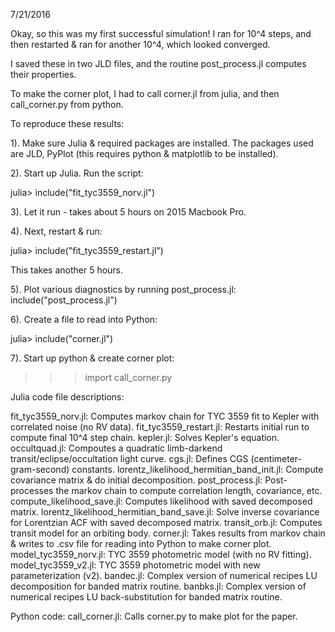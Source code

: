 7/21/2016

Okay, so this was my first successful simulation!  I ran for 10^4 steps, and
then restarted & ran for another 10^4, which looked converged.

I saved these in two JLD files, and the routine post_process.jl computes
their properties.

To make the corner plot, I had to call corner.jl from julia, and then
call_corner.py from python.

To reproduce these results:

1). Make sure Julia & required packages are installed.  The packages used
  are JLD, PyPlot (this requires python & matplotlib to be installed).

2). Start up Julia.  Run the script:

julia>  include("fit_tyc3559_norv.jl")

3). Let it run - takes about 5 hours on 2015 Macbook Pro.

4). Next, restart & run:

julia>  include("fit_tyc3559_restart.jl")

  This takes another 5 hours.

5). Plot various diagnostics by running post_process.jl:
   include("post_process.jl")

6). Create a file to read into Python:

julia>  include("corner.jl")

7). Start up python & create corner plot:
>>>    import call_corner.py

Julia code file descriptions:

fit_tyc3559_norv.jl:				Computes markov chain for TYC 3559 fit to Kepler with correlated noise (no RV data).
fit_tyc3559_restart.jl:				Restarts initial run to compute final 10^4 step chain.
kepler.jl:					Solves Kepler's equation.
occultquad.jl:					Compoutes a quadratic limb-darkend transit/eclipse/occultation light curve.
cgs.jl:						Defines CGS (centimeter-gram-second) constants.
lorentz_likelihood_hermitian_band_init.jl:	Compute covariance matrix & do initial decomposition.
post_process.jl:				Post-processes the markov chain to compute correlation length, covariance, etc.
compute_likelihood_save.jl:			Computes likelihood with saved decomposed matrix.
lorentz_likelihood_hermitian_band_save.jl:	Solve inverse covariance for Lorentzian ACF with saved decomposed matrix.
transit_orb.jl:					Computes transit model for an orbiting body.
corner.jl:					Takes results from markov chain & writes to .csv file for reading into Python to make corner plot.
model_tyc3559_norv.jl:				TYC 3559 photometric model (with no RV fitting).
model_tyc3559_v2.jl:				TYC 3559 photometric model with new parameterization (v2).
bandec.jl:					Complex version of numerical recipes LU decomposition for banded matrix routine.
banbks.jl:					Complex version of numerical recipes LU back-substitution for banded matrix routine.

Python code:
call_corner.jl:					Calls corner.py to make plot for the paper.
